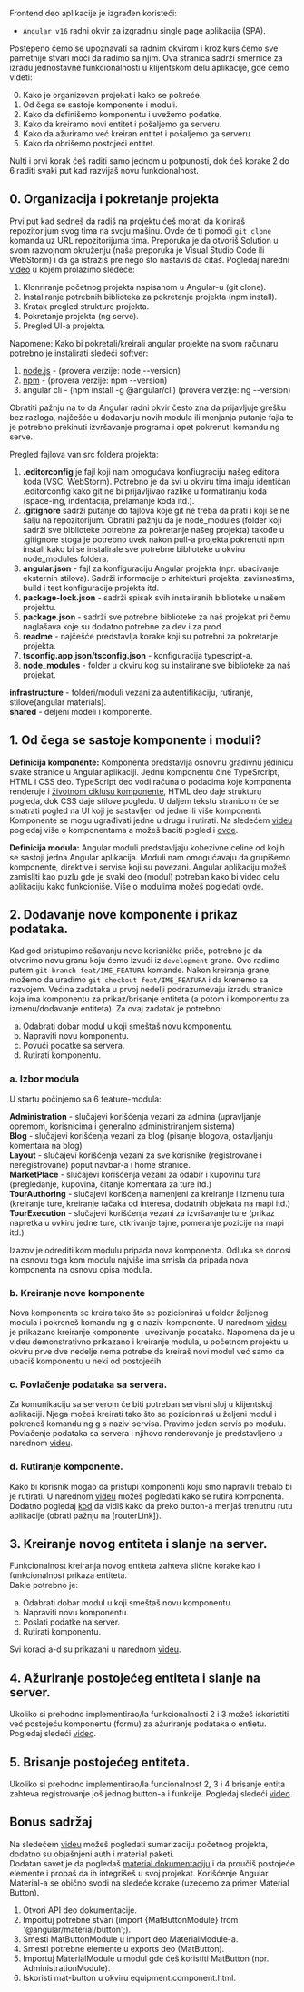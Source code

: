 Frontend deo aplikacije je izgrađen koristeći:

- `Angular v16` radni okvir za izgradnju single page aplikacija (SPA).

Postepeno ćemo se upoznavati sa radnim okvirom i kroz kurs ćemo sve pametnije stvari moći da radimo sa njim. Ova stranica sadrži smernice za izradu jednostavne funkcionalnosti u klijentskom delu aplikacije, gde ćemo videti:

<ol start="0">
  <li>Kako je organizovan projekat i kako se pokreće.</li>
  <li>Od čega se sastoje komponente i moduli.</li>
  <li>Kako da definišemo komponentu i uvežemo podatke.</li>
  <li>Kako da kreiramo novi entitet i pošaljemo ga serveru.</li>
  <li>Kako da ažuriramo već kreiran entitet i pošaljemo ga serveru.</li>
  <li>Kako da obrišemo postojeći entitet.</li>
</ol>

Nulti i prvi korak ćeš raditi samo jednom u potpunosti, dok ćeš korake 2 do 6 raditi svaki put kad razvijaš novu funkcionalnost.

## 0. Organizacija i pokretanje projekta

Prvi put kad sedneš da radiš na projektu ćeš morati da kloniraš repozitorijum svog tima na svoju mašinu. Ovde će ti pomoći `git clone` komanda uz URL repozitorijuma tima.
Preporuka je da otvoriš Solution u svom razvojnom okruženju (naša preporuka je Visual Studio Code ili WebStorm) i da ga istražiš pre nego što nastaviš da čitaš. Pogledaj naredni <a href="https://www.youtube.com/watch?v=Puc6bNYfkzg">video</a> u kojem prolazimo sledeće:

1. Klonriranje početnog projekta napisanom u Angular-u (git clone).
2. Instaliranje potrebnih biblioteka za pokretanje projekta (npm install).
3. Kratak pregled strukture projekta.
4. Pokretanje projekta (ng serve).
5. Pregled UI-a projekta.

Napomene:
Kako bi pokretali/kreirali angular projekte na svom računaru potrebno je instalirati sledeći softver:
1. <a href="https://nodejs.org/en">node.js</a> - (provera verzije: node --version)
2. <a href="https://www.npmjs.com/">npm</a> - (provera verzije: npm --version)
3. angular cli - (npm install -g @angular/cli) (provera verzije: ng --version)

Obratiti pažnju na to da Angular radni okvir često zna da prijavljuje grešku bez razloga, najčešće u dodavanju novih modula ili menjanja putanje fajla te je potrebno prekinuti izvršavanje programa i opet pokrenuti komandu ng serve.

Pregled fajlova van src foldera projekta:
1. <b>.editorconfig</b> je fajl koji nam omogućava konfiugraciju našeg editora koda (VSC, WebStorm). Potrebno je da svi u okviru tima imaju identičan .editorconfig kako git ne bi prijavljivao razlike u formatiranju koda (space-ing, indentacija, prelamanje koda itd.).
2. <b>.gitignore</b> sadrži putanje do fajlova koje git ne treba da prati i koji se ne šalju na repozitorijum. Obratiti pažnju da je node_modules (folder koji sadrži sve biblioteke potrebne za pokretanje našeg projekta) takođe u .gitignore stoga je potrebno uvek nakon pull-a projekta pokrenuti npm install kako bi se instalirale sve potrebne biblioteke u okviru node_modules foldera.
3. <b>angular.json</b> - fajl za konfiguraciju Angular projekta (npr. ubacivanje eksternih stilova). Sadrži informacije o arhitekturi projekta, zavisnostima, build i test konfiguracije projekta itd.
4. <b>package-lock.json</b> - sadrži spisak svih instaliranih biblioteke u našem projektu.
5. <b>package.json</b> - sadrži sve potrebne biblioteke za naš projekat pri čemu naglašava koje su dodatno potrebne za dev i za prod.
6. <b>readme</b> - najčešće predstavlja korake koji su potrebni za pokretanje projekta.
7. <b>tsconfig.app.json/tsconfig.json</b> - konfiguracija typescript-a.
8. <b>node_modules</b> - folder u okviru kog su instalirane sve biblioteke za naš projekat.

<b>infrastructure</b> - folderi/moduli vezani za autentifikaciju, rutiranje, stilove(angular materials).  
<b>shared</b> - deljeni modeli i komponente.
## 1. Od čega se sastoje komponente i moduli?

<b>Definicija komponente:</b>
Komponenta predstavlja osnovnu gradivnu jedinicu svake stranice u Angular aplikaciji. Jednu komponentu čine TypeSrcript, HTML i CSS deo. TypeScript deo vodi računa o podacima koje komponenta renderuje i <a href="https://angular.io/guide/lifecycle-hooks">životnom ciklusu komponente</a>, HTML deo daje strukturu pogleda, dok CSS daje stilove pogledu. U daljem tekstu stranicom će se smatrati pogled na UI koji je sastavljen od jedne ili više komponenti.
Komponente se mogu ugrađivati jedne u drugu i rutirati. Na sledećem <a href="https://www.youtube.com/watch?v=nF411IGhZjs">videu</a> pogledaj više o komponentama a možeš baciti pogled i <a href="https://angular.io/guide/component-overview">ovde</a>.  

<b>Definicija modula:</b>
Angular moduli predstavljaju kohezivne celine od kojih se sastoji jedna Angular aplikacija. Moduli nam omogućavaju da grupišemo komponente, direktive i servise koji su povezani. Angular aplikaciju možeš zamisliti kao puzlu gde je svaki deo (modul) potreban kako bi video celu aplikaciju kako funkcioniše. Više o modulima možeš pogledati <a href="https://angular.io/guide/ngmodules">ovde</a>.

## 2. Dodavanje nove komponente i prikaz podataka.

Kad god pristupimo rešavanju nove korisničke priče, potrebno je da otvorimo novu granu koju ćemo izvući iz `development` grane. Ovo radimo putem `git branch feat/IME_FEATURA` komande. Nakon kreiranja grane, možemo da uradimo `git checkout feat/IME_FEATURA` i da krenemo sa razvojem.
Većina zadataka u prvoj nedelji podrazumevaju izradu stranice koja ima komponentu za prikaz/brisanje entiteta (a potom i komponentu za izmenu/dodavanje entiteta). Za ovaj zadatak je potrebno:

<ol type="a">
  <li>Odabrati dobar modul u koji smeštaš novu komponentu.</li>
  <li>Napraviti novu komponentu.</li>
  <li>Povući podatke sa servera.</li>
  <li>Rutirati komponentu.</li>
</ol>

### a. Izbor modula

U startu počinjemo sa 6 feature-modula:

<b>Administration</b> - slučajevi korišćenja vezani za admina (upravljanje opremom, korisnicima i generalno administriranjem sistema)  
<b>Blog</b> - slučajevi korišćenja vezani za blog (pisanje blogova, ostavljanju komentara na blog)  
<b>Layout</b> - slučajevi korišćenja vezani za sve korisnike (registrovane i neregistrovane) poput navbar-a i home stranice.  
<b>MarketPlace</b> - slučajevi korišćenja vezani za odabir i kupovinu tura (pregledanje, kupovina, čitanje komentara za ture itd.)   
<b>TourAuthoring</b> - slučajevi korišćenja namenjeni za kreiranje i izmenu tura (kreiranje ture, kreiranje tačaka od interesa, dodatnih objekata na mapi itd.)  
<b>TourExecution</b> - slučajevi korišćenja vezani za izvršavanje ture (prikaz napretka u ovkiru jedne ture, otkrivanje tajne, pomeranje pozicije na mapi itd.)  

Izazov je odrediti kom modulu pripada nova komponenta. Odluka se donosi na osnovu toga kom modulu najviše ima smisla da pripada nova komponenta na osnovu opisa modula.

### b. Kreiranje nove komponente

Nova komponenta se kreira tako što se pozicioniraš u folder željenog modula i pokreneš komandu ng g c naziv-komponente. U narednom <a href="https://youtu.be/h2JFDUQnT-w">videu</a> je prikazano kreiranje komponente i uvezivanje podataka. Napomena da je u videu demonstrativno prikazano i kreiranje modula, u početnom projektu u okviru prve dve nedelje nema potrebe da kreiraš novi modul već samo da ubaciš komponentu u neki od postojećih.

### c. Povlačenje podataka sa servera.

Za komunikaciju sa serverom će biti potreban servisni sloj u klijentskoj aplikaciji. Njega možeš kreirati tako što se pozicioniraš u željeni modul i pokreneš komandu ng g s naziv-servisa. Pravimo jedan servis po modulu. Povlačenje podataka sa servera i njihovo renderovanje je predstavljeno u narednom <a href="https://youtu.be/ky-ZQsyyYsE">videu</a>.

### d. Rutiranje komponente.

Kako bi korisnik mogao da pristupi komponenti koju smo napravili trebalo bi je rutirati. U narednom <a href="https://youtu.be/66qT7-ZXXUk">videu</a> možeš pogledati kako se rutira komponenta.  
Dodatno pogledaj <a href="https://github.com/psw-ftn/tourism-fe/blob/main/Explorer/src/app/feature-modules/layout/navbar/navbar.component.html">kod</a> da vidiš kako da preko button-a menjaš trenutnu rutu aplikacije (obrati pažnju na [routerLink]).

## 3. Kreiranje novog entiteta i slanje na server.

Funkcionalnost kreiranja novog entiteta zahteva slične korake kao i funkcionalnost prikaza entiteta.  
Dakle potrebno je:  
<ol type="a">
  <li>Odabrati dobar modul u koji smeštaš novu komponentu.</li>
  <li>Napraviti novu komponentu.</li>
  <li>Poslati podatke na server.</li>
  <li>Rutirati komponentu.</li>
</ol>

Svi koraci a-d su prikazani u narednom <a href="https://youtu.be/GZa4YRagKt8">videu</a>.

## 4. Ažuriranje postojećeg entiteta i slanje na server.

Ukoliko si prehodno implementirao/la funkcionalnosti 2 i 3 možeš iskoristiti već postojeću komponentu (formu) za ažuriranje podataka o entietu. Pogledaj sledeći <a href="https://youtu.be/Zk_fOHwSggU">video</a>.

## 5. Brisanje postojećeg entiteta.

Ukoliko si prehodno implementirao/la funcionalnost 2, 3 i 4 brisanje entita zahteva registrovanje jоš jednog button-a i funkcije. Pogledaj sledeći <a href="https://youtu.be/aQEz9dlsUNk">video</a>.

## Bonus sadržaj
Na sledećem <a href="https://youtu.be/UGqVNoi-4yo">videu</a> možeš pogledati sumarizaciju početnog projekta, dodatno su objašnjeni auth i material paketi.  
Dodatan savet je da pogledaš <a href="https://material.angular.io/components/categories">material dokumentaciju</a> i da proučiš postojeće elemente i probaš da ih integrišeš u svoj projekat. Korišćenje Angular Material-a se obično svodi na sledeće korake (uzećemo za primer Material Button).  
1. Otvori API deo dokumentacije.
2. Importuj potrebne stvari (import {MatButtonModule} from '@angular/material/button';).
3. Smesti MatButtonModule u import deo MaterialModule-a.
4. Smesti potrebne elemente u exports deo (MatButton).
5. Importuj MaterialModule u modul gde ćeš koristiti MatButton (npr. AdministrationModule).
6. Iskoristi mat-button u okviru equipment.component.html.
